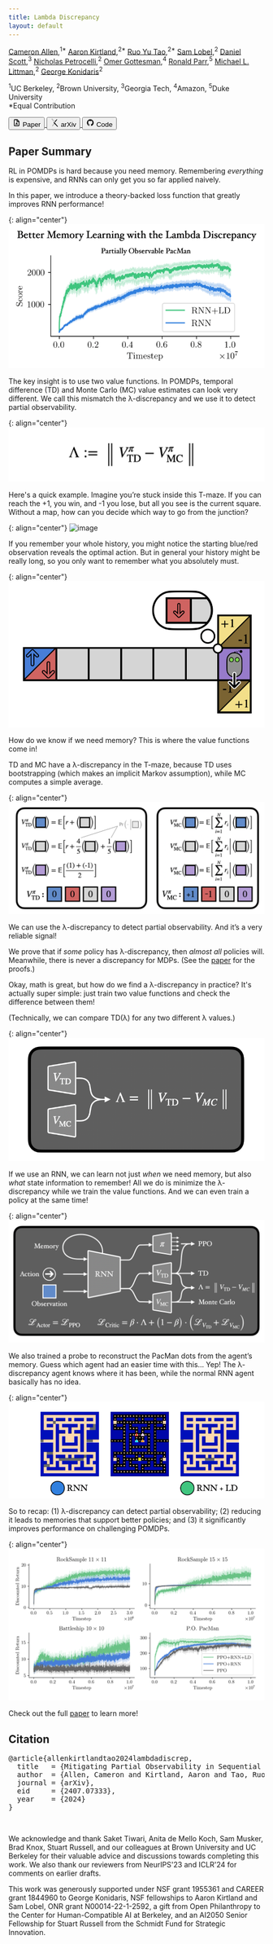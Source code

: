 ```yaml
---
title: Lambda Discrepancy
layout: default
---
```


<!-- # Mitigating Partial Observability in Sequential Decision Processes via the Lambda Discrepancy -->

[Cameron Allen](https://camallen.net),<sup>1\*</sup> [Aaron Kirtland](https://atkirtland.github.io/),<sup>2\*</sup> [Ruo Yu Tao](https://taodav.cc/),<sup>2\*</sup> [Sam Lobel](https://samlobel.github.io/),<sup>2</sup> [Daniel Scott](https://dsctt.github.io/),<sup>3</sup> [Nicholas Petrocelli](https://www.linkedin.com/in/nicholasrp/),<sup>2</sup> [Omer Gottesman](https://omergott.github.io/),<sup>4</sup> [Ronald Parr](https://users.cs.duke.edu/~parr/),<sup>5</sup> [Michael L. Littman](https://www.littmania.com),<sup>2</sup> [George Konidaris](https://cs.brown.edu/~gdk/)<sup>2</sup>

<sup>1</sup>UC Berkeley, <sup>2</sup>Brown University, <sup>3</sup>Georgia Tech, <sup>4</sup>Amazon, <sup>5</sup>Duke University
<br/>*Equal Contribution

<div class="flex text-sm md:text-base mb-8 mt-4">
  <a href="https://arxiv.org/pdf/2407.07333">
    <button class="border hover:text-white hover:bg-black border-solid border-black rounded-md px-4 py-1 mr-4">
      <div class="flex items-center">
        <svg viewBox="0 0 24 24" width="1.2em" height="1.2em" class="inline-block mr-1">
          <g fill="none" fill-rule="evenodd">
          <path d="M24 0v24H0V0zM12.593 23.258l-.011.002l-.071.035l-.02.004l-.014-.004l-.071-.035c-.01-.004-.019-.001-.024.005l-.004.01l-.017.428l.005.02l.01.013l.104.074l.015.004l.012-.004l.104-.074l.012-.016l.004-.017l-.017-.427c-.002-.01-.009-.017-.017-.018m.265-.113l-.013.002l-.185.093l-.01.01l-.003.011l.018.43l.005.012l.008.007l.201.093c.012.004.023 0 .029-.008l.004-.014l-.034-.614c-.003-.012-.01-.02-.02-.022m-.715.002a.023.023 0 0 0-.027.006l-.006.014l-.034.614c0 .012.007.02.017.024l.015-.002l.201-.093l.01-.008l.004-.011l.017-.43l-.003-.012l-.01-.01z"></path>
          <path fill="currentColor" d="M13.586 2a2 2 0 0 1 1.284.467l.13.119L19.414 7a2 2 0 0 1 .578 1.238l.008.176V20a2 2 0 0 1-1.85 1.995L18 22H6a2 2 0 0 1-1.995-1.85L4 20V4a2 2 0 0 1 1.85-1.995L6 2zM12 4H6v16h12V10h-4.5a1.5 1.5 0 0 1-1.493-1.356L12 8.5zm.988 7.848a6.223 6.223 0 0 0 2.235 3.872c.887.717.076 2.121-.988 1.712a6.223 6.223 0 0 0-4.47 0c-1.065.41-1.876-.995-.989-1.712a6.222 6.222 0 0 0 2.235-3.872c.178-1.127 1.8-1.126 1.977 0m-.99 2.304l-.688 1.196h1.38zM14 4.414V8h3.586z"></path>
          </g>
        </svg>
        Paper
      </div>
    </button>
  </a>
  <a href="https://arxiv.org/abs/2407.07333">
    <button class="border hover:text-white hover:bg-black border-solid border-black rounded-md px-4 py-1 mr-4">
      <div class="flex items-center">
        <svg viewBox="0 0 24 24" width="1.2em" height="1.2em" class="inline-block mr-1">
          <path fill="currentColor" d="M3.842 0a1 1 0 0 0-.922.608c-.153.369-.044.627.294 1.111l6.919 8.36l-1.023 1.106a1.04 1.04 0 0 0 .003 1.423l1.23 1.313l-5.44 6.444c-.28.3-.453.823-.297 1.199a1.025 1.025 0 0 0 .959.635a.91.91 0 0 0 .689-.34l5.783-6.126l7.49 8.005a.85.85 0 0 0 .684.26a.96.96 0 0 0 .877-.615c.158-.377-.017-.75-.306-1.14L13.73 13.9l1.064-1.13a.963.963 0 0 0 .009-1.316L4.633.464S4.26.01 3.867 0zm0 .272h.017c.218.005.487.272.564.364l.005.006l.005.005l10.17 10.99a.69.69 0 0 1-.008.946l-1.066 1.133l-1.498-1.772l-8.6-10.39c-.328-.472-.352-.619-.26-.841a.73.73 0 0 1 .671-.44Zm14.341 1.57a.88.88 0 0 0-.655.242l-5.696 6.158l1.694 1.832l5.309-6.514c.325-.433.479-.66.325-1.029a1.12 1.12 0 0 0-.977-.689m-7.655 12.282l1.318 1.414l-5.786 6.13a.65.65 0 0 1-.496.26a.75.75 0 0 1-.706-.467c-.112-.269.036-.687.244-.909l.005-.005l.005-.006z"></path>
        </svg>
        arXiv
      </div>
    </button>
  </a>
  <a href="https://github.com/brownirl/lambda_discrepancy">
    <button class="border hover:text-white hover:bg-black border-solid border-black rounded-md px-4 py-1 undefined">
      <div class="flex items-center">
        <svg viewBox="0 0 24 24" width="1.2em" height="1.2em" class="inline-block mr-1">
          <path fill="currentColor" d="M12 2A10 10 0 0 0 2 12c0 4.42 2.87 8.17 6.84 9.5c.5.08.66-.23.66-.5v-1.69c-2.77.6-3.36-1.34-3.36-1.34c-.46-1.16-1.11-1.47-1.11-1.47c-.91-.62.07-.6.07-.6c1 .07 1.53 1.03 1.53 1.03c.87 1.52 2.34 1.07 2.91.83c.09-.65.35-1.09.63-1.34c-2.22-.25-4.55-1.11-4.55-4.92c0-1.11.38-2 1.03-2.71c-.1-.25-.45-1.29.1-2.64c0 0 .84-.27 2.75 1.02c.79-.22 1.65-.33 2.5-.33s1.71.11 2.5.33c1.91-1.29 2.75-1.02 2.75-1.02c.55 1.35.2 2.39.1 2.64c.65.71 1.03 1.6 1.03 2.71c0 3.82-2.34 4.66-4.57 4.91c.36.31.69.92.69 1.85V21c0 .27.16.59.67.5C19.14 20.16 22 16.42 22 12A10 10 0 0 0 12 2"></path>
        </svg>
        Code
      </div>
    </button>
  </a>
</div>

## Paper Summary

RL in POMDPs is hard because you need memory. Remembering *everything* is expensive, and RNNs can only get you so far applied naively.

In this paper, we introduce a theory-backed loss function that greatly improves RNN performance!

{: align="center"}
![image](images/pacman.gif)

The key insight is to use two value functions. In POMDPs, temporal difference (TD) and Monte Carlo (MC) value estimates can look very different. We call this mismatch the λ-discrepancy and we use it to detect partial observability.

{: align="center"}
![image](images/ld-def.png)

Here's a quick example. Imagine you’re stuck inside this T-maze. If you can reach the +1, you win, and -1 you lose, but all you see is the current square. Without a map, how can you decide which way to go from the junction?

{: align="center"}
![image](images/t-maze.gif)

If you remember your whole history, you might notice the starting blue/red observation reveals the optimal action. But in general your history might be really long, so you only want to remember what you absolutely must.

{: align="center"}
![image](images/t-maze-memory.png)

How do we know if we need memory? This is where the value functions come in!

TD and MC have a λ-discrepancy in the T-maze, because TD uses bootstrapping (which makes an implicit Markov assumption), while MC computes a simple average.

{: align="center"}
![image](images/t-maze-td-mc.png)

We can use the λ-discrepancy to detect partial observability. And it’s a very reliable signal!

We prove that if *some* policy has λ-discrepancy, then *almost all* policies will. Meanwhile, there is never a discrepancy for MDPs. (See the [paper](https://arxiv.org/pdf/2407.07333) for the proofs.)

Okay, math is great, but how do we find a λ-discrepancy in practice? It's actually super simple: just train two value functions and check the difference between them!

(Technically, we can compare TD(λ) for any two different λ values.)

{: align="center"}
![image](images/arch-super-simple.png)

If we use an RNN, we can learn not just *when* we need memory, but also *what* state information to remember! All we do is minimize the λ-discrepancy while we train the value functions. And we can even train a policy at the same time!

{: align="center"}
![image](images/arch-full.png)

We also trained a probe to reconstruct the PacMan dots from the agent’s memory. Guess which agent had an easier time with this… Yep! The λ-discrepancy agent knows where it has been, while the normal RNN agent basically has no idea.

{: align="center"}
![image](images/memory-viz.gif)

So to recap: (1) λ-discrepancy can detect partial observability; (2) reducing it leads to memories that support better policies; and (3) it significantly improves performance on challenging POMDPs.

{: align="center"}
![image](images/learning-curves.png)

Check out the full [paper](https://arxiv.org/pdf/2407.07333) to learn more!

## Citation

<pre class="bibtex">
@article{allenkirtlandtao2024lambdadiscrep,
  title   = {Mitigating Partial Observability in Sequential Decision Processes via the Lambda Discrepancy},
  author  = {Allen, Cameron and Kirtland, Aaron and Tao, Ruo Yu and Lobel, Sam and Scott, Daniel and Petrocelli, Nicholas and Gottesman, Omer and Parr, Ronald and Littman, Michael L. and Konidaris, George},
  journal = {arXiv},
  eid     = {2407.07333},
  year    = {2024}
}
</pre>
<br />

We acknowledge and thank Saket Tiwari, Anita de Mello Koch, Sam Musker, Brad Knox, Stuart Russell, and our colleagues at Brown University and UC Berkeley for their valuable advice and discussions towards completing this work. We also thank our reviewers from NeurIPS'23 and ICLR'24 for comments on earlier drafts.

This work was generously supported under NSF grant 1955361 and CAREER grant 1844960 to George Konidaris, NSF fellowships to Aaron Kirtland and Sam Lobel, ONR grant N00014-22-1-2592, a gift from Open Philanthropy to the Center for Human-Compatible AI at Berkeley, and an AI2050 Senior Fellowship for Stuart Russell from the Schmidt Fund for Strategic Innovation.
